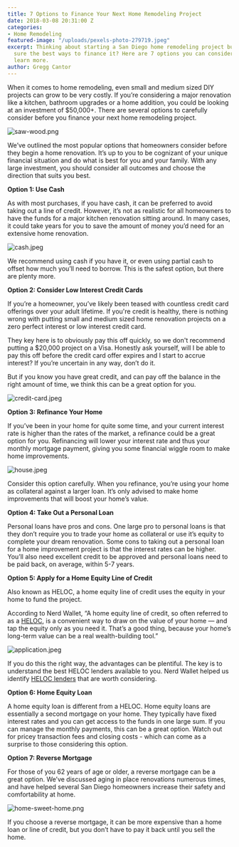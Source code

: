 ```yaml
---
title: 7 Options to Finance Your Next Home Remodeling Project
date: 2018-03-08 20:31:00 Z
categories:
- Home Remodeling
featured-image: "/uploads/pexels-photo-279719.jpeg"
excerpt: Thinking about starting a San Diego home remodeling project but you’re not
  sure the best ways to finance it? Here are 7 options you can consider. Click to
  learn more.
author: Gregg Cantor
---
```


When it comes to home remodeling, even small and medium sized DIY projects can grow to be very costly. If you’re considering a major renovation like a kitchen, bathroom upgrades or a home addition, you could be looking at an investment of $50,000\+. There are several options to carefully consider before you finance your next home remodeling project.

![saw-wood.png](/uploads/saw-wood.png)

We’ve outlined the most popular options that homeowners consider before they begin a home renovation. It’s up to you to be cognizant of your unique financial situation and do what is best for you and your family. With any large investment, you should consider all outcomes and choose the direction that suits you best.

**Option 1: Use Cash**

As with most purchases, if you have cash, it can be preferred to avoid taking out a line of credit. However, it’s not as realistic for all homeowners to have the funds for a major kitchen renovation sitting around. In many cases, it could take years for you to save the amount of money you’d need for an extensive home renovation.

![cash.jpeg](/uploads/cash.jpeg)

We recommend using cash if you have it, or even using partial cash to offset how much you’ll need to borrow. This is the safest option, but there are plenty more.

**Option 2: Consider Low Interest Credit Cards**

If you’re a homeowner, you’ve likely been teased with countless credit card offerings over your adult lifetime. If you're credit is healthy, there is nothing wrong with putting small and medium sized home renovation projects on a zero perfect interest or low interest credit card.

They key here is to obviously pay this off quickly, so we don't recommend putting a $20,000 project on a Visa. Honestly ask yourself, will I be able to pay this off before the credit card offer expires and I start to accrue interest? If you’re uncertain in any way, don’t do it.

But if you know you have great credit, and can pay off the balance in the right amount of time, we think this can be a great option for you.

![credit-card.jpeg](/uploads/credit-card.jpeg)

**Option 3: Refinance Your Home**

If you’ve been in your home for quite some time, and your current interest rate is higher than the rates of the market, a refinance could be a great option for you. Refinancing will lower your interest rate and thus your monthly mortgage payment, giving you some financial wiggle room to make home improvements.

![house.jpeg](/uploads/house.jpeg)

Consider this option carefully. When you refinance, you’re using your home as collateral against a larger loan. It’s only advised to make home improvements that will boost your home’s value.

**Option 4: Take Out a Personal Loan**

Personal loans have pros and cons. One large pro to personal loans is that they don’t require you to trade your home as collateral or use it’s equity to complete your dream renovation. Some cons to taking out a personal loan for a home improvement project is that the interest rates can be higher. You’ll also need excellent credit to be approved and personal loans need to be paid back, on average, within 5-7 years.

**Option 5: Apply for a Home Equity Line of Credit**

Also known as HELOC, a home equity line of credit uses the equity in your home to fund the project.

According to Nerd Wallet, “A home equity line of credit, so often referred to as a [HELOC](https://www.nerdwallet.com/blog/mortgages/home-equity-line-of-credit/), is a convenient way to draw on the value of your home — and tap the equity only as you need it. That’s a good thing, because your home’s long-term value can be a real wealth-building tool.”

![application.jpeg](/uploads/application.jpeg)

If you do this the right way, the advantages can be plentiful. The key is to understand the best HELOC lenders available to you. Nerd Wallet helped us identify [HELOC lenders](https://www.nerdwallet.com/blog/mortgages/best-heloc-lenders/) that are worth considering.

**Option 6: Home Equity Loan**

A home equity loan is different from a HELOC. Home equity loans are essentially a second mortgage on your home. They typically have fixed interest rates and you can get access to the funds in one large sum. If you can manage the monthly payments, this can be a great option. Watch out for pricey transaction fees and closing costs - which can come as a surprise to those considering this option.

**Option 7: Reverse Mortgage**

For those of you 62 years of age or older, a reverse mortgage can be a great option. We’ve discussed aging in place renovations numerous times, and have helped several San Diego homeowners increase their safety and comfortability at home.

![home-sweet-home.png](/uploads/home-sweet-home.png)

If you choose a reverse mortgage, it can be more expensive than a home loan or line of credit, but you don’t have to pay it back until you sell the home.